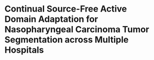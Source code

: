 # Continual Source-Free Active Domain Adaptation for Nasopharyngeal Carcinoma Tumor Segmentation across Multiple Hospitals
